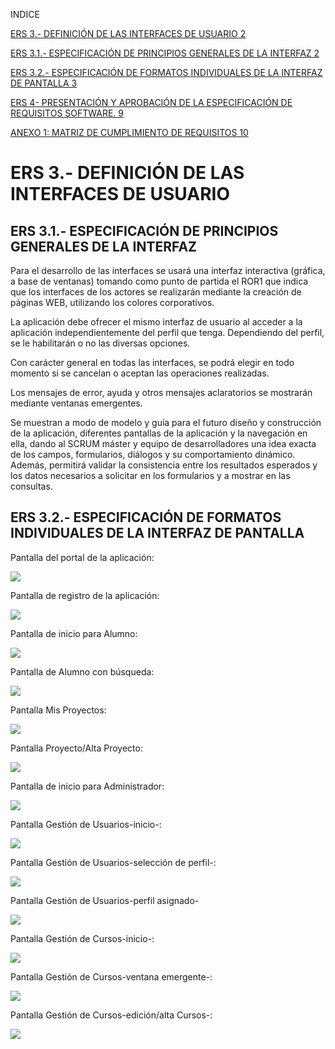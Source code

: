 INDICE

[ERS 3.- DEFINICIÓN DE LAS INTERFACES DE USUARIO
2](#ers-3.--definición-de-las-interfaces-de-usuario)

[ERS 3.1.- ESPECIFICACIÓN DE PRINCIPIOS GENERALES DE LA INTERFAZ
2](#ers-3.1.--especificación-de-principios-generales-de-la-interfaz)

[ERS 3.2.- ESPECIFICACIÓN DE FORMATOS INDIVIDUALES DE LA INTERFAZ DE PANTALLA
3](#ers-3.2.--especificación-de-formatos-individuales-de-la-interfaz-de-pantalla)

[ERS 4- PRESENTACIÓN Y APROBACIÓN DE LA ESPECIFICACIÓN DE REQUISITOS SOFTWARE.
9](#_Toc8936051)

[ANEXO 1: MATRIZ DE CUMPLIMIENTO DE REQUISITOS 10](#_Toc8936052)

ERS 3.- DEFINICIÓN DE LAS INTERFACES DE USUARIO
===============================================

ERS 3.1.- ESPECIFICACIÓN DE PRINCIPIOS GENERALES DE LA INTERFAZ
---------------------------------------------------------------

Para el desarrollo de las interfaces se usará una interfaz interactiva (gráfica,
a base de ventanas) tomando como punto de partida el ROR1 que indica que los
interfaces de los actores se realizarán mediante la creación de páginas WEB,
utilizando los colores corporativos.

La aplicación debe ofrecer el mismo interfaz de usuario al acceder a la
aplicación independientemente del perfil que tenga. Dependiendo del perfil, se
le habilitarán o no las diversas opciones.

Con carácter general en todas las interfaces, se podrá elegir en todo momento si
se cancelan o aceptan las operaciones realizadas.

Los mensajes de error, ayuda y otros mensajes aclaratorios se mostrarán mediante
ventanas emergentes.

Se muestran a modo de modelo y guía para el futuro diseño y construcción de la
aplicación, diferentes pantallas de la aplicación y la navegación en ella, dando
al SCRUM máster y equipo de desarrolladores una idea exacta de los campos,
formularios, diálogos y su comportamiento dinámico. Además, permitirá validar la
consistencia entre los resultados esperados y los datos necesarios a solicitar
en los formularios y a mostrar en las consultas.

ERS 3.2.- ESPECIFICACIÓN DE FORMATOS INDIVIDUALES DE LA INTERFAZ DE PANTALLA
----------------------------------------------------------------------------

Pantalla del portal de la aplicación:

![](media/1cdd67df8e624d3b71cd5377d89db931.png)

Pantalla de registro de la aplicación:

![](media/f5bbd3462d33cbd8e22dfd0f01332bfa.png)

Pantalla de inicio para Alumno:

![](media/9f5333a952d3dc60730b419c3937e095.png)

Pantalla de Alumno con búsqueda:

![](media/55975430ce992f60c4310ebc7a452a11.png)

Pantalla Mis Proyectos:

![](media/6ab7bc0e33ff9335c7059a5afab2ab60.png)

Pantalla Proyecto/Alta Proyecto:

![](media/e25f80d16a7142ead0a323ef826ca0da.png)

Pantalla de inicio para Administrador:

![](media/bd9fb1e46045a3496a30619c7359cfe0.png)

Pantalla Gestión de Usuarios-inicio-:

![](media/a1bd6814d2535e45cf2eea696fbe552e.png)

Pantalla Gestión de Usuarios-selección de perfil-:

![](media/ad312d729ce90d12a84e490e4abdef36.png)

Pantalla Gestión de Usuarios-perfil asignado-

![](media/3bdc17e3e1fc752370f61347b5145367.png)

Pantalla Gestión de Cursos-inicio-:

![](media/7f6b0d8644abc9a6ce0ebc9de7211454.png)

Pantalla Gestión de Cursos-ventana emergente-:

![](media/5cee7d4caca926b5ef0f56ad8be25d74.png)

Pantalla Gestión de Cursos-edición/alta Cursos-:

![](media/97ec0f6f2e0f74c278150c34fd165ddf.png)
